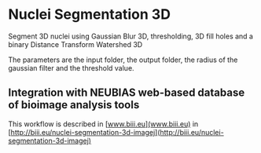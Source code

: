 # Nuclei Segmentation 3D

Segment 3D nuclei using Gaussian Blur 3D, thresholding, 3D fill holes and a binary Distance Transform Watershed 3D

The parameters are the input folder, the output folder, the radius of the gaussian filter and the threshold value.

## Integration with NEUBIAS web-based database of bioimage analysis tools 
This workflow is described in [www.biii.eu](www.biii.eu) in [http://biii.eu/nuclei-segmentation-3d-imagej](http://biii.eu/nuclei-segmentation-3d-imagej)

